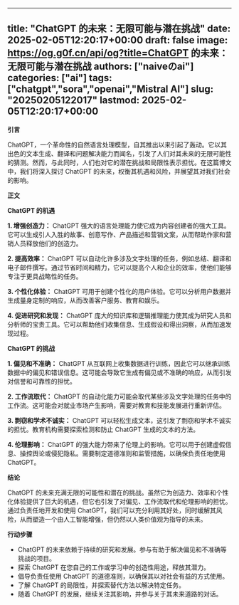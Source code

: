 
---
title: "ChatGPT 的未来：无限可能与潜在挑战"
date: 2025-02-05T12:20:17+00:00
draft: false
image: https://og.g0f.cn/api/og?title=ChatGPT 的未来：无限可能与潜在挑战
authors: ["naiveのai"]
categories: ["ai"]
tags: ["chatgpt","sora","openai","Mistral AI"]
slug: "20250205122017"
lastmod: 2025-02-05T12:20:17+00:00
---
**引言**

ChatGPT，一个革命性的自然语言处理模型，自其推出以来引起了轰动。它以其出色的文本生成、翻译和问题解决能力而闻名，引发了人们对其未来的无限可能性的猜测。然而，与此同时，人们也对它的潜在挑战和局限性表示担忧。在这篇博文中，我们将深入探讨 ChatGPT 的未来，权衡其机遇和风险，并展望其对我们社会的影响。

**正文**

**ChatGPT 的机遇**

**1. 增强创造力：**
ChatGPT 强大的语言处理能力使它成为内容创建者的强大工具。它可以生成引人入胜的故事、创意写作、产品描述和营销文案，从而帮助作家和营销人员释放他们的创造力。

**2. 提高效率：**
ChatGPT 可以自动化许多涉及文字处理的任务，例如总结、翻译和电子邮件撰写。通过节省时间和精力，它可以提高个人和企业的效率，使他们能够专注于更具战略性的任务。

**3. 个性化体验：**
ChatGPT 可用于创建个性化的用户体验。它可以分析用户数据并生成量身定制的响应，从而改善客户服务、教育和娱乐。

**4. 促进研究和发现：**
ChatGPT 庞大的知识库和逻辑推理能力使其成为研究人员和分析师的宝贵工具。它可以帮助他们收集信息、生成假设和得出洞察，从而加速发现过程。

**ChatGPT 的挑战**

**1. 偏见和不准确：**
ChatGPT 从互联网上收集数据进行训练，因此它可以继承训练数据中的偏见和错误信息。这可能会导致它生成有偏见或不准确的响应，从而引发对信誉和可靠性的担忧。

**2. 工作流取代：**
ChatGPT 的自动化能力可能会取代某些涉及文字处理的任务中的工作流。这可能会对就业市场产生影响，需要对教育和技能发展进行重新评估。

**3. 剽窃和学术不诚实：**
ChatGPT 可以轻松生成文本，这引发了剽窃和学术不诚实的担忧。教育机构需要探索检测和防止 ChatGPT 生成的文本的方法。

**4. 伦理影响：**
ChatGPT 的强大能力带来了伦理上的影响。它可以用于创建虚假信息、操控舆论或侵犯隐私。需要制定道德准则和监管措施，以确保负责任地使用 ChatGPT。

**结论**

ChatGPT 的未来充满无限的可能性和潜在的挑战。虽然它为创造力、效率和个性化体验提供了巨大的机遇，但它也引发了对偏见、工作流取代和伦理影响的担忧。通过负责任地开发和使用 ChatGPT，我们可以充分利用其好处，同时缓解其风险，从而塑造一个由人工智能增强，但仍然以人类价值观为指导的未来。

**行动步骤**

* ChatGPT 的未来依赖于持续的研究和发展。参与有助于解决偏见和不准确等挑战的项目。
* 探索 ChatGPT 在您自己的工作或学习中的创造性用途，释放其潜力。
* 倡导负责任使用 ChatGPT 的道德准则，以确保其以对社会有益的方式使用。
* 了解 ChatGPT 的局限性，并探索替代方法以解决特定任务。
* 随着 ChatGPT 的发展，继续关注其影响，并参与关于其未来道路的对话。